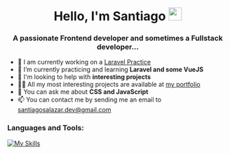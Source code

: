 <h1 align="center">Hello, I'm Santiago <img src="https://raw.githubusercontent.com/iampavangandhi/iampavangandhi/master/gifs/Hi.gif" width="30px"></h1>
<h3 align="center">A passionate Frontend developer and sometimes a Fullstack developer...</h3>

- 🔨 I am currently working on a [Laravel Practice](https://github.com/SantiagoCode/administrative-system)
- 🌱 I’m currently practicing and learning **Laravel and some VueJS**
- 🤝 I'm looking to help with **interesting projects**
- 👨‍💻 All my most interesting projects are available at [my portfolio](https://github.com/SantiagoCode/personal-page)
- 💬 You can ask me about **CSS and JavaScript**
- 📫 You can contact me by sending me an email to [santiagosalazar.dev@gmail.com](mailto:santiagosalazar.dev@gmail.com)

<h3 align="left">Languages and Tools:</h3>

[![My Skills](https://skillicons.dev/icons?i=html,css,javascript,sass,tailwind,bootstrap,bulma,react,next,git,github,gitlab)](https://skillicons.dev)
